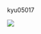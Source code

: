 kyu05017

<img src="https://capsule-render.vercel.app/api?type=waving&color=auto&height=300&section=header&text=닥터토끼 코딩공부 &fontSize=90" />
